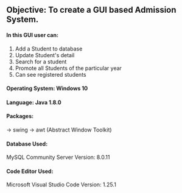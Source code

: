 ## Objective: To create a GUI based Admission System.

#### In this GUI user can:
1. Add a Student to database
2. Update Student's detail
3. Search for a student
4. Promote all Students of the particular year
5. Can see registered students

#### Operating System: Windows 10

#### Language: Java 1.8.0

#### Packages:
-> swing
-> awt (Abstract Window Toolkit)

#### Database Used: 
MySQL Community Server Version: 8.0.11

#### Code Editor Used:
Microsoft Visual Studio Code Version: 1.25.1
